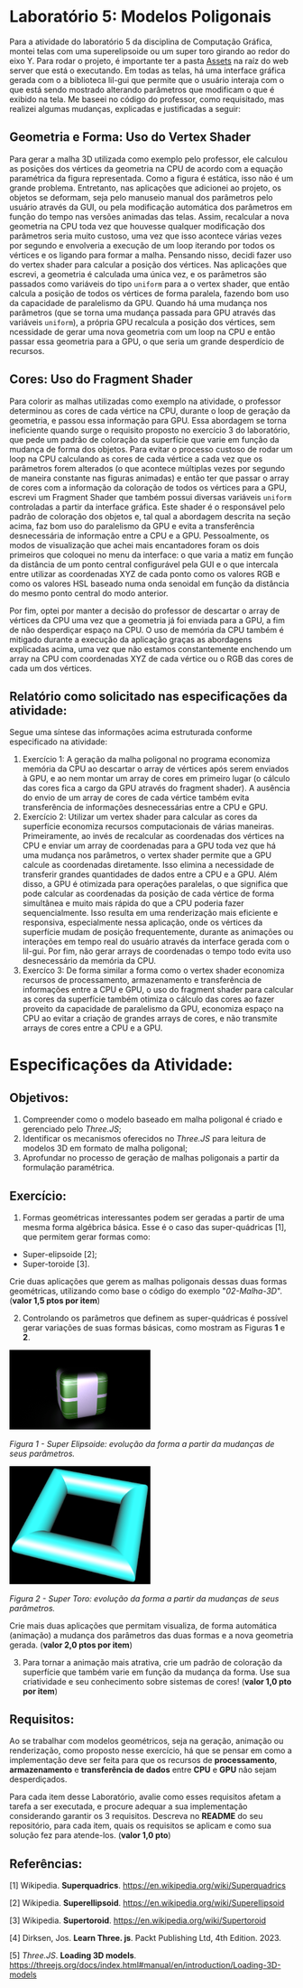 ﻿# Laboratório 5: Modelos Poligonais
Para a atividade do laboratório 5 da disciplina de Computação Gráfica, montei telas com uma superelipsoide ou um super toro girando ao redor do eixo Y. Para rodar o projeto, é importante ter a pasta [Assets](https://github.com/aapolinariojr/Assets) na raíz do web server que está o executando. Em todas as telas, há uma interface gráfica gerada com o a biblioteca lil-gui que permite que o usuário interaja com o que está sendo mostrado alterando parâmetros que modificam o que é exibido na tela. Me baseei no código do professor, como requisitado, mas realizei algumas mudanças, explicadas e justificadas a seguir:
## Geometria e Forma: Uso do Vertex Shader
Para gerar a malha 3D utilizada como exemplo pelo professor, ele calculou as posições dos vértices da geometria na CPU de acordo com a equação paramétrica da figura representada. Como a figura é estática, isso não é um grande problema. Entretanto, nas aplicações que adicionei ao projeto, os objetos se deformam, seja pelo manuseio manual dos parâmetros pelo usuário através da GUI, ou pela modificação automática dos parâmetros em função do tempo nas versões animadas das telas. Assim, recalcular a nova geometria na CPU toda vez que houvesse qualquer modificação dos parâmetros seria muito custoso, uma vez que isso acontece várias vezes por segundo e envolveria a execução de um loop iterando por todos os vértices e os ligando para formar a malha. Pensando nisso, decidi fazer uso do vertex shader para calcular a posição dos vértices.
Nas aplicações que escrevi, a geometria é calculada uma única vez, e os parâmetros são passados como variáveis do tipo `uniform` para a o vertex shader, que então calcula a posição de todos os vértices de forma paralela, fazendo bom uso da capacidade de paralelismo da GPU. Quando há uma mudança nos parâmetros (que se torna uma mudança passada para GPU através das variáveis `uniform`), a própria GPU recalcula a posição dos vértices, sem ncessidade de gerar uma nova geometria com um loop na CPU e então passar essa geometria para a GPU, o que seria um grande desperdício de recursos. 
## Cores: Uso do Fragment Shader
Para colorir as malhas utilizadas como exemplo na atividade, o professor determinou as cores de cada vértice na CPU, durante o loop de geração da geometria, e passou essa informação para GPU. Essa abordagem se torna ineficiente quando surge o requisito proposto no exercício 3 do laboratório, que pede um padrão de coloração da superfície que varie em função da mudança de forma dos objetos. Para evitar o processo custoso de rodar um loop na CPU calculando as cores de cada vértice a cada vez que os parâmetros forem alterados (o que acontece múltiplas vezes por segundo de maneira constante nas figuras animadas) e então ter que passar o array de cores com a informação da coloração de todos os vértices para a GPU, escrevi um Fragment Shader que também possui diversas variáveis `uniform` controladas a partir da interface gráfica. Este shader é o responsável pelo padrão de coloração dos objetos e, tal qual a abordagem descrita na seção acima, faz bom uso do paralelismo da GPU e evita a transferência desnecessária de informação entre a CPU e a GPU. Pessoalmente, os modos de visualização que achei mais encantadores foram os dois primeiros que coloquei no menu da interface: o que varia a matiz em função da distância de um ponto central configurável pela GUI e o que intercala entre utilizar as coordenadas XYZ de cada ponto como os valores RGB e como os valores HSL baseado numa onda senoidal em função da distância do mesmo ponto central do modo anterior.

Por fim, optei por manter a decisão do professor de descartar o array de vértices da CPU uma vez que a geometria já foi enviada para a GPU, a fim de não desperdiçar espaço na CPU. O uso de memória da CPU também é mitigado durante a execução da aplicação graças as abordagens explicadas acima, uma vez que não estamos constantemente enchendo um array na CPU com coordenadas XYZ de cada vértice ou o RGB das cores de cada um dos vértices.

## Relatório como solicitado nas especificações da atividade:
Segue uma síntese das informações acima estruturada conforme especificado na atividade:
1. Exercício 1: A geração da malha poligonal no programa economiza memória da CPU ao descartar o array de vértices após serem enviados à GPU, e ao nem montar um array de cores em primeiro lugar (o cálculo das cores fica a cargo da GPU através do fragment shader). A ausência do envio de um array de cores de cada vértice também evita transferência de informações desnecessárias entre a CPU e GPU.
2. Exercício 2: Utilizar um vertex shader para calcular as cores da superfície economiza recursos computacionais de várias maneiras. Primeiramente, ao invés de recalcular as coordenadas dos vértices na CPU e enviar um array de coordenadas para a GPU toda vez que há uma mudança nos parâmetros, o vertex shader permite que a GPU calcule as coordenadas diretamente. Isso elimina a necessidade de transferir grandes quantidades de dados entre a CPU e a GPU. Além disso, a GPU é otimizada para operações paralelas, o que significa que pode calcular as coordenadas da posição de cada vértice de forma simultânea e muito mais rápida do que a CPU poderia fazer sequencialmente. Isso resulta em uma renderização mais eficiente e responsiva, especialmente nessa aplicação, onde os vértices da superfície mudam de posição frequentemente, durante as animações ou interações em tempo real do usuário através da interface gerada com o lil-gui. Por fim, não gerar arrays de coordenadas o tempo todo evita uso desnecessário da memória da CPU.
3. Exercíco 3: De forma similar a forma como o vertex shader economiza recursos de processamento, armazenamento e transferência de informações entre a CPU e GPU, o uso do fragment shader para calcular as cores da superfície também otimiza o cálculo das cores ao fazer proveito da capacidade de paralelismo da GPU, economiza espaço na CPU ao evitar a criação de grandes arrays de cores, e não transmite arrays de cores entre a CPU e a GPU.

# Especificações da Atividade:
## Objetivos:

1. Compreender como o modelo baseado em malha poligonal é criado e gerenciado pelo *Three.JS*;
2. Identificar os mecanismos oferecidos no *Three.JS* para leitura de modelos 3D em formato de malha poligonal;
3. Aprofundar no processo de geração de malhas poligonais a partir da formulação paramétrica.

## Exercício:

1. Formas geométricas interessantes podem ser geradas a partir de uma mesma forma algébrica básica. Esse é o caso das super-quádricas [1], que permitem gerar formas como:  

  * Super-elipsoide [2];
  * Super-toroide [3]. 

  Crie duas aplicações que gerem as malhas poligonais dessas duas formas geométricas, utilizando como base o código do exemplo "*02-Malha-3D*". (**valor 1,5 ptos por item**) 

2. Controlando os parâmetros que definem as super-quádricas é possível gerar variações de suas formas básicas, como mostram as Figuras **1** e **2**. 

<img src="./imgs/Superellipsoid_Sequence.gif" width=250> 

*Figura 1 - Super Elipsoide: evolução da forma a partir da mudanças de seus parâmetros.*

<img src="./imgs/super-toroid.gif" width=250> 

*Figura 2 - Super Toro: evolução da forma a partir da mudanças de seus parâmetros.*

  Crie mais duas aplicações que permitam visualiza, de forma automática (animação) a mudança dos parâmetros das duas formas e a nova geometria gerada. (**valor 2,0 ptos por item**)

3. Para tornar a animação mais atrativa, crie um padrão de coloração da superfície que também varie em função da mudança da forma. Use sua criatividade e seu conhecimento sobre sistemas de cores! (**valor 1,0 pto por item**)

## Requisitos:

Ao se trabalhar com modelos geométricos, seja na geração, animação ou renderização, como proposto nesse exercício, há que se pensar em como a implementação deve ser feita para que os recursos de **processamento**, **armazenamento** e **transferência de dados** entre **CPU** e **GPU** não sejam desperdiçados. 

Para cada item desse Laboratório, avalie como esses requisitos afetam a tarefa a ser executada, e procure adequar a sua implementação considerando garantir os 3 requisitos. Descreva no **README** do seu repositório, para cada item, quais os requisitos se aplicam e como sua solução fez para atende-los. (**valor 1,0 pto**)

## Referências: 

  [1]   Wikipedia. **Superquadrics**. https://en.wikipedia.org/wiki/Superquadrics
  
  [2]   Wikipedia. **Superellipsoid**. https://en.wikipedia.org/wiki/Superellipsoid
  
  [3]   Wikipedia. **Supertoroid**. https://en.wikipedia.org/wiki/Supertoroid
  
  [4]   Dirksen, Jos. **Learn Three. js**. Packt Publishing Ltd, 4th Edition. 2023.
  
  [5]   *Three.JS*. **Loading 3D models**. https://threejs.org/docs/index.html#manual/en/introduction/Loading-3D-models
